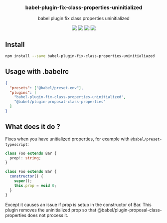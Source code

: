 <h3 align="center">
  babel-plugin-fix-class-properties-uninitialized
</h3>

<p align="center">
  babel plugin fix class properties uninitialized
</p>

<p align="center">
  <a href="https://npmjs.org/package/babel-plugin-fix-class-properties-uninitialized"><img src="https://img.shields.io/npm/v/babel-plugin-fix-class-properties-uninitialized.svg?style=flat-square"></a>
  <a href="https://npmjs.org/package/babel-plugin-fix-class-properties-uninitialized"><img src="https://img.shields.io/npm/dw/babel-plugin-fix-class-properties-uninitialized.svg?style=flat-square"></a>
  <a href="https://npmjs.org/package/babel-plugin-fix-class-properties-uninitialized"><img src="https://img.shields.io/node/v/babel-plugin-fix-class-properties-uninitialized.svg?style=flat-square"></a>
  <a href="https://npmjs.org/package/babel-plugin-fix-class-properties-uninitialized"><img src="https://img.shields.io/npm/types/babel-plugin-fix-class-properties-uninitialized.svg?style=flat-square"></a>
</p>

## Install

```bash
npm install --save babel-plugin-fix-class-properties-uninitialiazed
```

## Usage with .babelrc

```json
{
  "presets": ["@babel/preset-env"],
  "plugins": [
    "babel-plugin-fix-class-properties-uninitialized",
    "@babel/plugin-proposal-class-properties"
  ]
}
```

## What does it do ?

Fixes when you have unitialized properties, for example with `@babel/preset-typescript`:

```typescript
class Foo extends Bar {
  prop!: string;
}
```

```js
class Foo extends Bar {
  constructor() {
    super();
    this.prop = void 0;
  }
}
```

Except it causes an issue if prop is setup in the constructor of Bar.
This plugin removes the uninitialized prop so that @babel/plugin-proposal-class-properties does not process it.
